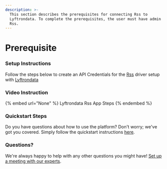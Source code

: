 ```yaml
---
description: >-
  This section describes the prerequisites for connecting Rss to
  Lyftrondata. To complete the prerequisites, the user must have admin access to
  Rss.
---
```


# Prerequisite

<mark style="color:blue;"></mark>

### Setup Instructions

Follow the steps below to create an API Credentials for the [Rss](None) driver setup with [Lyftrondata](https://www.lyftrondata.com)

### Video Instruction

{% embed url="None" %}
Lyftrondata Rss App Steps
{% endembed %}

### Quickstart Steps

Do you have questions about how to use the platform? Don't worry; we've got you covered. Simply follow the quickstart instructions [here](README.md).

### Questions? <a href="#questions" id="questions"></a>

We're always happy to help with any other questions you might have! [Set up a meeting with our experts](https://www.lyftrondata.com/book-a-meeting/).

